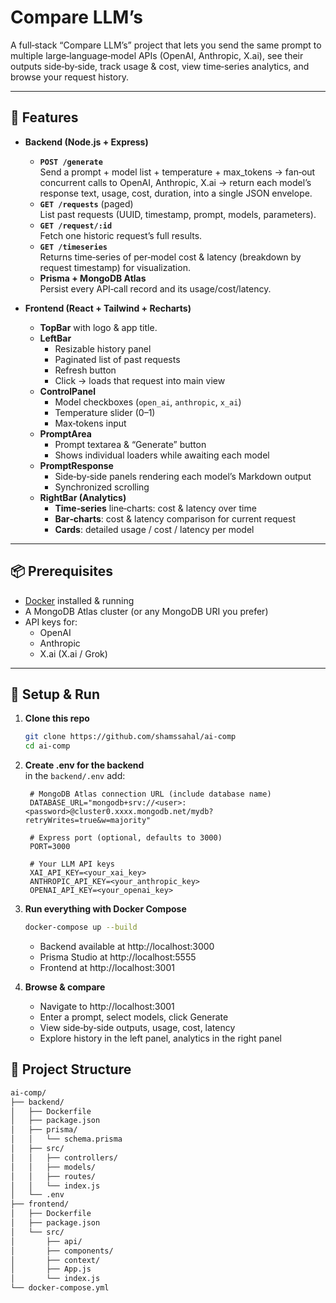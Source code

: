 # Compare LLM’s

A full‑stack “Compare LLM’s” project that lets you send the same prompt to multiple large‑language‑model APIs (OpenAI, Anthropic, X.ai), see their outputs side‑by‑side, track usage & cost, view time‑series analytics, and browse your request history.

---

## 🚀 Features

- **Backend (Node.js + Express)**
  - **`POST /generate`**  
    Send a prompt + model list + temperature + max_tokens → fan‑out concurrent calls to OpenAI, Anthropic, X.ai → return each model’s response text, usage, cost, duration, into a single JSON envelope.
  - **`GET /requests`** (paged)  
    List past requests (UUID, timestamp, prompt, models, parameters).
  - **`GET /request/:id`**  
    Fetch one historic request’s full results.
  - **`GET /timeseries`**  
    Returns time‑series of per‑model cost & latency (breakdown by request timestamp) for visualization.
  - **Prisma + MongoDB Atlas**  
    Persist every API‑call record and its usage/cost/latency.  

- **Frontend (React + Tailwind + Recharts)**
  - **TopBar** with logo & app title.
  - **LeftBar**  
    - Resizable history panel  
    - Paginated list of past requests  
    - Refresh button  
    - Click → loads that request into main view
  - **ControlPanel**  
    - Model checkboxes (`open_ai`, `anthropic`, `x_ai`)  
    - Temperature slider (0–1)  
    - Max‑tokens input  
  - **PromptArea**  
    - Prompt textarea & “Generate” button  
    - Shows individual loaders while awaiting each model  
  - **PromptResponse**  
    - Side‑by‑side panels rendering each model’s Markdown output  
    - Synchronized scrolling
  - **RightBar (Analytics)**  
    - **Time‑series** line‑charts: cost & latency over time  
    - **Bar‑charts**: cost & latency comparison for current request  
    - **Cards**: detailed usage / cost / latency per model  

---

## 📦 Prerequisites

- [Docker](https://www.docker.com/) installed & running  
- A MongoDB Atlas cluster (or any MongoDB URI you prefer)  
- API keys for:
  - OpenAI
  - Anthropic
  - X.ai (X.ai / Grok)

---

## 🔧 Setup & Run

1. **Clone this repo**  
   ```bash
   git clone https://github.com/shamssahal/ai-comp
   cd ai-comp
   ```
2. **Create .env for the backend**  
   in the `backend/.env` add:
   ```env
    # MongoDB Atlas connection URL (include database name)
    DATABASE_URL="mongodb+srv://<user>:<password>@cluster0.xxxx.mongodb.net/mydb?retryWrites=true&w=majority"

    # Express port (optional, defaults to 3000)
    PORT=3000

    # Your LLM API keys
    XAI_API_KEY=<your_xai_key>
    ANTHROPIC_API_KEY=<your_anthropic_key>
    OPENAI_API_KEY=<your_openai_key>

3. **Run everything with Docker Compose**  
   ```bash
   docker-compose up --build
   ```
   - Backend available at http://localhost:3000
   - Prisma Studio at http://localhost:5555
   - Frontend at http://localhost:3001

4. **Browse & compare**
   - Navigate to http://localhost:3001
   - Enter a prompt, select models, click Generate
   - View side‑by‑side outputs, usage, cost, latency
   - Explore history in the left panel, analytics in the right panel

## 📂 Project Structure
```txt
ai-comp/
├── backend/
│   ├── Dockerfile
│   ├── package.json
│   ├── prisma/
│   │   └── schema.prisma
│   ├── src/
│   │   ├── controllers/
│   │   ├── models/
│   │   ├── routes/
│   │   └── index.js
│   └── .env
├── frontend/
│   ├── Dockerfile
│   ├── package.json
│   └── src/
│       ├── api/
│       ├── components/
│       ├── context/
│       ├── App.js
│       └── index.js
└── docker-compose.yml
```
